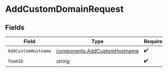# AddCustomDomainRequest


## Fields

| Field                                                                        | Type                                                                         | Required                                                                     | Description                                                                  |
| ---------------------------------------------------------------------------- | ---------------------------------------------------------------------------- | ---------------------------------------------------------------------------- | ---------------------------------------------------------------------------- |
| `AddCustomHostname`                                                          | [components.AddCustomHostname](../../models/components/addcustomhostname.md) | :heavy_check_mark:                                                           | N/A                                                                          |
| `TeamID`                                                                     | *string*                                                                     | :heavy_check_mark:                                                           | N/A                                                                          |